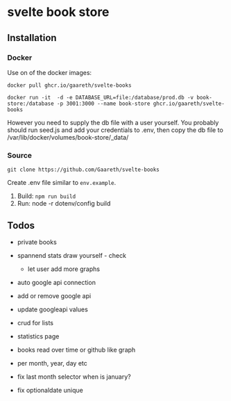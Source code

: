 # svelte book store

## Installation

### Docker

Use on of the docker images:

`docker pull ghcr.io/gaareth/svelte-books`

`docker run -it  -d -e DATABASE_URL=file:/database/prod.db -v book-store:/database -p 3001:3000 --name book-store ghcr.io/gaareth/svelte-books`

However you need to supply the db file with a user yourself. You probably should run seed.js and add your credentials to .env, then copy the db file to /var/lib/docker/volumes/book-store/\_data/

### Source

`git clone https://github.com/Gaareth/svelte-books`

Create .env file similar to `env.example`.

1. Build: `npm run build`
2. Run: node -r dotenv/config build

## Todos

- private books
- spannend stats draw yourself - check
    - let user add more graphs
- auto google api connection
- add or remove google api

- update googleapi values

- crud for lists

- statistics page
- books read over time or github like graph
- per month, year, day etc

- fix last month selector when is january? 
- fix optionaldate unique